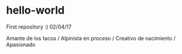 # hello-world
First repository :) 02/04/17

Amante de los tacos / Alpinista en proceso / Creativo de nacimiento / Apasionado
